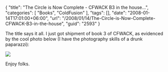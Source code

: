 {
	"title": "The Circle is Now Complete - CFWACK B3 in the house...",
	"categories": [
		"Books",
		"ColdFusion"
	],
	"tags": [],
	"date": "2008-01-14T17:01:00+06:00",
	"url": "/2008/01/14/The-Circle-is-Now-Complete-CFWACK-B3-in-the-house",
	"guid": "2593"
}

The title says it all. I just got shipment of book 3 of CFWACK, as evidenced by the cool photo below (I have the photography skills of a drunk paparazzi): 

<img src="http://www.raymondcamden.com/images/b3.jpg">

Enjoy folks.